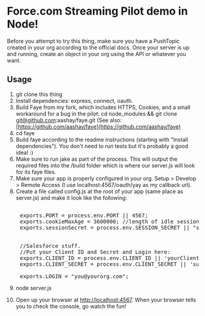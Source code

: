 Force.com Streaming Pilot demo in Node!
====================================

Before you attempt to try this thing, make sure you have a PushTopic created in your org according to the official docs.  Once your server is up and running, create an object in your org using the API or whatever you want.

Usage
------

1. git clone this thing
2. Install dependencies: express, connect, oauth. 
3. Build Faye from my fork, which includes HTTPS, Cookies, and a small workaround for a bug in the pilot: cd node_modules && git clone git@github.com:aashay/faye.git  (See also: [https://github.com/aashay/faye](https://github.com/aashay/faye)
4. cd faye
5. Build faye according to the readme instructions (starting with "Install dependencies"). You don't need to run tests but it's probably a good idea! :)
6. Make sure to run jake as part of the process.  This will output the required files into the /build folder which is where our server.js will look for its faye files.
7. Make sure your app is properly configured in your org.  Setup > Develop > Remote Access  (I use localhost:4567/oauth/yay as my callback url).
8. Create a file called config.js at the root of your app (same place as server.js) and make it look like the following:
<pre>
    
    exports.PORT = process.env.PORT || 4567; 
    exports.cookieMaxAge = 3600000; //length of idle session in ms
    exports.sessionSecret = process.env.SESSION_SECRET || "someSessionSecret";


    //Salesforce stuff.    
    //Put your Client ID and Secret and Login here:
    exports.CLIENT_ID = process.env.CLIENT_ID || 'yourClientId';
    exports.CLIENT_SECRET = process.env.CLIENT_SECRET || 'superSecret';

    exports.LOGIN = "you@yourorg.com";
</pre>
9. node server.js 

10. Open up your browser at [http://localhost:4567](http://localhost:4567).  When your browser tells you to check the console, go watch the fun!